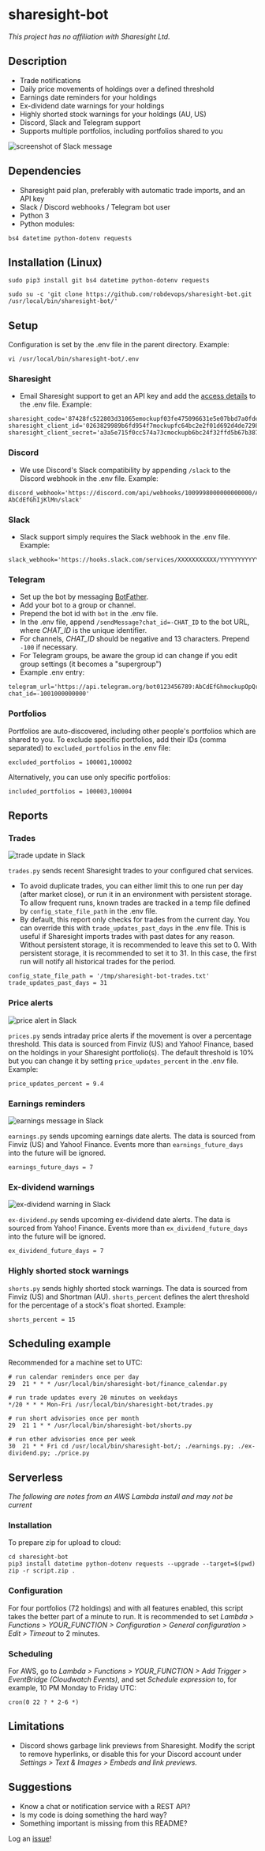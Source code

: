 # sharesight-bot

_This project has no affiliation with Sharesight Ltd._

## Description
* Trade notifications
* Daily price movements of holdings over a defined threshold
* Earnings date reminders for your holdings
* Ex-dividend date warnings for your holdings
* Highly shorted stock warnings for your holdings (AU, US)
* Discord, Slack and Telegram support
* Supports multiple portfolios, including portfolios shared to you

![screenshot of Slack message](img/screenshot.png?raw=true "Screenshot of Slack message")

## Dependencies
* Sharesight paid plan, preferably with automatic trade imports, and an API key
* Slack / Discord webhooks / Telegram bot user
* Python 3
* Python modules:
```
bs4 datetime python-dotenv requests
```

## Installation (Linux)
```
sudo pip3 install git bs4 datetime python-dotenv requests
```

```
sudo su -c 'git clone https://github.com/robdevops/sharesight-bot.git /usr/local/bin/sharesight-bot/'
```


## Setup
Configuration is set by the .env file in the parent directory. Example:
```
vi /usr/local/bin/sharesight-bot/.env
```

### Sharesight
* Email Sharesight support to get an API key and add the [access details](https://portfolio.sharesight.com/oauth_consumers) to the .env file. Example:
```
sharesight_code='87428fc522803d31065emockupf03fe475096631e5e07bbd7a0fde60c4cf25c7'
sharesight_client_id='0263829989b6fd954f7mockupfc64bc2e2f01d692d4de72986ea808f6e99813f'
sharesight_client_secret='a3a5e715f0cc574a73cmockupb6bc24f32ffd5b67b387244c2c909da779a1478'
```

### Discord
* We use Discord's Slack compatibility by appending `/slack` to the Discord webhook in the .env file. Example:
```
discord_webhook='https://discord.com/api/webhooks/1009998000000000000/AbCdEfGhIjKlMnOmockupvWxYz-AbCdEfGhIjKlMn/slack'
```

### Slack
* Slack support simply requires the Slack webhook in the .env file. Example:
```
slack_webhook='https://hooks.slack.com/services/XXXXXXXXXXX/YYYYYYYYYYY/AbCdEfGhmockupOpQrStUvWxYz'
```

### Telegram
* Set up the bot by messaging [BotFather](https://telegram.me/BotFather).
* Add your bot to a group or channel.
* Prepend the bot id with `bot` in the .env file.
* In the .env file, append `/sendMessage?chat_id=-CHAT_ID` to the bot URL, where _CHAT_ID_ is the unique identifier.
* For channels, _CHAT_ID_ should be negative and 13 characters. Prepend `-100` if necessary.
* For Telegram groups, be aware the group id can change if you edit group settings (it becomes a "supergroup")
* Example .env entry:
```
telegram_url='https://api.telegram.org/bot0123456789:AbCdEfGhmockupOpQrStUvWxYz/sendMessage?chat_id=-1001000000000'
```

### Portfolios
Portfolios are auto-discovered, including other people's portfolios which are shared to you. To exclude specific portfolios, add their IDs (comma separated) to `excluded_portfolios` in the .env file:
```
excluded_portfolios = 100001,100002
```

Alternatively, you can use only specific portfolios:
```
included_portfolios = 100003,100004
```

## Reports

### Trades
![trade update in Slack](img/trades.png?raw=true "Trade update in Slack")

`trades.py` sends recent Sharesight trades to your configured chat services.
* To avoid duplicate trades, you can either limit this to one run per day (after market close), or run it in an environment with persistent storage. To allow frequent runs, known trades are tracked in a temp file defined by `config_state_file_path` in the .env file.
* By default, this report only checks for trades from the current day. You can override this with `trade_updates_past_days` in the .env file. This is useful if Sharesight imports trades with past dates for any reason. Without persistent storage, it is recommended to leave this set to 0. With persistent storage, it is recommended to set it to 31. In this case, the first run will notify all historical trades for the period.
```
config_state_file_path = '/tmp/sharesight-bot-trades.txt'
trade_updates_past_days = 31
```

### Price alerts
![price alert in Slack](img/price.png?raw=true "Price alert in Slack")

`prices.py` sends intraday price alerts if the movement is over a percentage threshold. This data is sourced from Finviz (US) and Yahoo! Finance, based on the holdings in your Sharesight portfolio(s). The default threshold is 10% but you can change it by setting `price_updates_percent` in the .env file. Example:
```
price_updates_percent = 9.4
```

### Earnings reminders
![earnings message in Slack](img/earnings.png?raw=true "Earnings message in Slack")

`earnings.py` sends upcoming earnings date alerts. The data is sourced from Finviz (US) and Yahoo! Finance. Events more than `earnings_future_days` into the future will be ignored.
```
earnings_future_days = 7
```

### Ex-dividend warnings
![ex-dividend warning in Slack](img/ex-dividend.png?raw=true "Ex-dividend warning in Slack")

`ex-dividend.py` sends upcoming ex-dividend date alerts. The data is sourced from Yahoo! Finance. Events more than `ex_dividend_future_days` into the future will be ignored.
```
ex_dividend_future_days = 7
```

### Highly shorted stock warnings
`shorts.py` sends highly shorted stock warnings. The data is sourced from Finviz (US) and Shortman (AU). `shorts_percent` defines the alert threshold for the percentage of a stock's float shorted. Example:
```
shorts_percent = 15
```


## Scheduling example
Recommended for a machine set to UTC:
```
# run calendar reminders once per day
29  21 * * * /usr/local/bin/sharesight-bot/finance_calendar.py

# run trade updates every 20 minutes on weekdays
*/20 * * * Mon-Fri /usr/local/bin/sharesight-bot/trades.py

# run short advisories once per month
29  21 1 * * /usr/local/bin/sharesight-bot/shorts.py

# run other advisories once per week
30  21 * * Fri cd /usr/local/bin/sharesight-bot/; ./earnings.py; ./ex-dividend.py; ./price.py
```
## Serverless
_The following are notes from an AWS Lambda install and may not be current_
### Installation
To prepare zip for upload to cloud:
```
cd sharesight-bot
pip3 install datetime python-dotenv requests --upgrade --target=$(pwd)
zip -r script.zip .
```

### Configuration
For four portfolios (72 holdings) and with all features enabled, this script takes the better part of a minute to run. It is recommended to set _Lambda > Functions > YOUR_FUNCTION > Configuration > General configuration > Edit > Timeout_ to 2 minutes.

### Scheduling
For AWS, go to _Lambda > Functions > YOUR_FUNCTION > Add Trigger > EventBridge (Cloudwatch Events)_, and set _Schedule expression_ to, for example, 10 PM Monday to Friday UTC:
```
cron(0 22 ? * 2-6 *)
```

## Limitations
* Discord shows garbage link previews from Sharesight. Modify the script to remove hyperlinks, or disable this for your Discord account under _Settings > Text & Images > Embeds and link previews._

## Suggestions
* Know a chat or notification service with a REST API?
* Is my code is doing something the hard way?
* Something important is missing from this README?

Log an [issue](https://github.com/robdevops/sharesight-bot/issues)!
